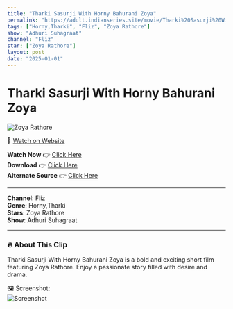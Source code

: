 ```yaml
---
title: "Tharki Sasurji With Horny Bahurani Zoya"
permalink: "https://adult.indianseries.site/movie/Tharki%20Sasurji%20With%20Horny%20Bahurani%20Zoya"
tags: ["Horny,Tharki", "Fliz", "Zoya Rathore"]
show: "Adhuri Suhagraat"
channel: "Fliz"
star: ["Zoya Rathore"]
layout: post
date: "2025-01-01"
---
```


# Tharki Sasurji With Horny Bahurani Zoya

![Zoya Rathore](https://shorts.desisins.com/wp-content/uploads/2024/07/Zoya-Rahtore-Tharki-Sasur-Adhuri-Suhagraat-Fliz-DesiSins.com_.jpg)

🔗 [Watch on Website](https://adult.indianseries.site/movie/Tharki%20Sasurji%20With%20Horny%20Bahurani%20Zoya)

**Watch Now** 👉 [Click Here](https://adult.indianseries.site/movie/Tharki%20Sasurji%20With%20Horny%20Bahurani%20Zoya)  
**Download** 👉 [Click Here](https://adult.indianseries.site/movie/Tharki%20Sasurji%20With%20Horny%20Bahurani%20Zoya)  
**Alternate Source** 👉 [Click Here](https://adult.indianseries.site/movie/Tharki%20Sasurji%20With%20Horny%20Bahurani%20Zoya)

---

**Channel**: Fliz  
**Genre**: Horny,Tharki  
**Stars**: Zoya Rathore  
**Show**: Adhuri Suhagraat

---

### 🔥 About This Clip

Tharki Sasurji With Horny Bahurani Zoya is a bold and exciting short film featuring Zoya Rathore. Enjoy a passionate story filled with desire and drama.
 
🖼️ Screenshot:  
![Screenshot](https://shorts.desisins.com/wp-content/uploads/2024/07/Zoya-Rahtore-Tharki-Sasur-Adhuri-Suhagraat-Fliz-DesiSins.com_.jpg)
